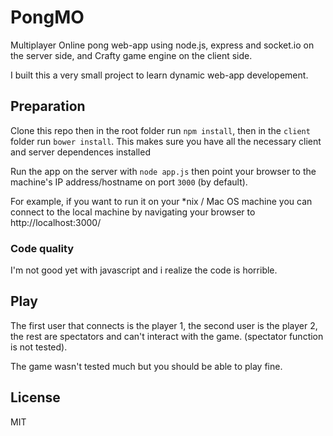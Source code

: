 # PongMO
Multiplayer Online pong web-app using node.js, express and socket.io on the
server side, and Crafty game engine on the client side.

I built this a very small project to learn dynamic web-app developement.

## Preparation
Clone this repo then in the root folder run `npm install`, then in the
`client` folder run `bower install`. This makes sure you have all the necessary
client and server dependences installed

Run the app on the server with `node app.js` then point your browser to the
machine's IP address/hostname on port `3000` (by default).

For example, if you want to run it on your *nix / Mac OS machine you can connect
to the local machine by navigating your browser to http://localhost:3000/

### Code quality
I'm not good yet with javascript and i realize the code is horrible.

## Play
The first user that connects is the player 1, the second user is the player 2, the
rest are spectators and can't interact with the game. (spectator function is not
tested).

The game wasn't tested much but you should be able to play fine.

## License
MIT
